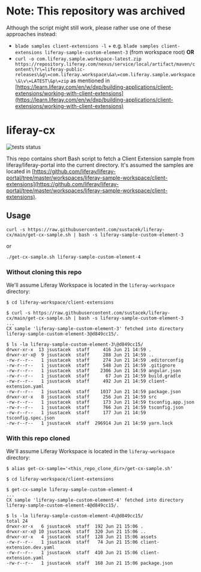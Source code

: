 # Note: This repository was archived
   
Although the script might still work, please rather use one of these approaches instead:
* `blade samples client-extensions -l` + e.g. `blade samples client-extensions liferay-sample-custom-element-3` (from workspace root) **OR**
* `curl -o com.liferay.sample.workspace-latest.zip https://repository.liferay.com/nexus/service/local/artifact/maven/content\?r\=liferay-public-releases\&g\=com.liferay.workspace\&a\=com.liferay.sample.workspace\&\v\=LATEST\&p\=zip` as mentioned in [https://learn.liferay.com/en/w/dxp/building-applications/client-extensions/working-with-client-extensions](https://learn.liferay.com/en/w/dxp/building-applications/client-extensions/working-with-client-extensions)

# liferay-cx

![tests status](https://github.com/sustacek/liferay-cx/actions/workflows/run-tests.yaml/badge.svg?event=push)

This repo contains short Bash script to fetch a Client Extension sample from liferay/liferay-portal into the current directory. It's assumed the samples are located in [https://github.com/liferay/liferay-portal/tree/master/workspaces/liferay-sample-workspace/client-extensions](https://github.com/liferay/liferay-portal/tree/master/workspaces/liferay-sample-workspace/client-extensions).

## Usage

`curl -s https://raw.githubusercontent.com/sustacek/liferay-cx/main/get-cx-sample.sh | bash -s liferay-sample-custom-element-3`

or 

`./get-cx-sample.sh liferay-sample-custom-element-4`

### Without cloning this repo

We'll assume Liferay Workspace is located in the `liferay-workspace` directory:
```
$ cd liferay-workspace/client-extensions

$ curl -s https://raw.githubusercontent.com/sustacek/liferay-cx/main/get-cx-sample.sh | bash -s liferay-sample-custom-element-3
...
CX sample 'liferay-sample-custom-element-3' fetched into directory liferay-sample-custom-element-3@d849cc15/.

$ ls -la liferay-sample-custom-element-3\@d849cc15/
drwxr-xr-x  13 jsustacek  staff     416 Jun 21 14:59 .
drwxr-xr-x@  9 jsustacek  staff     288 Jun 21 14:59 ..
-rw-r--r--   1 jsustacek  staff     274 Jun 21 14:59 .editorconfig
-rw-r--r--   1 jsustacek  staff     548 Jun 21 14:59 .gitignore
-rw-r--r--   1 jsustacek  staff    2306 Jun 21 14:59 angular.json
-rw-r--r--   1 jsustacek  staff      67 Jun 21 14:59 build.gradle
-rw-r--r--   1 jsustacek  staff     492 Jun 21 14:59 client-extension.yaml
-rw-r--r--   1 jsustacek  staff    1037 Jun 21 14:59 package.json
drwxr-xr-x   8 jsustacek  staff     256 Jun 21 14:59 src
-rw-r--r--   1 jsustacek  staff     173 Jun 21 14:59 tsconfig.app.json
-rw-r--r--   1 jsustacek  staff     766 Jun 21 14:59 tsconfig.json
-rw-r--r--   1 jsustacek  staff     177 Jun 21 14:59 tsconfig.spec.json
-rw-r--r--   1 jsustacek  staff  296914 Jun 21 14:59 yarn.lock
```

### With this repo cloned

We'll assume Liferay Workspace is located in the `liferay-workspace` directory:
```
$ alias get-cx-sample='<this_repo_clone_dir>/get-cx-sample.sh'

$ cd liferay-workspace/client-extensions

$ get-cx-sample liferay-sample-custom-element-4
...
CX sample 'liferay-sample-custom-element-4' fetched into directory liferay-sample-custom-element-4@d849cc15/.

$ ls -la liferay-sample-custom-element-4\@d849cc15/
total 24
drwxr-xr-x   6 jsustacek  staff  192 Jun 21 15:06 .
drwxr-xr-x@ 10 jsustacek  staff  320 Jun 21 15:06 ..
drwxr-xr-x   4 jsustacek  staff  128 Jun 21 15:06 assets
-rw-r--r--   1 jsustacek  staff   74 Jun 21 15:06 client-extension.dev.yaml
-rw-r--r--   1 jsustacek  staff  410 Jun 21 15:06 client-extension.yaml
-rw-r--r--   1 jsustacek  staff  168 Jun 21 15:06 package.json
```
